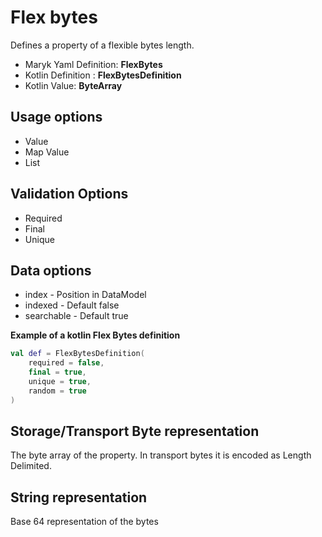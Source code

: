 # Flex bytes
Defines a property of a flexible bytes length.

- Maryk Yaml Definition: **FlexBytes**
- Kotlin Definition : **FlexBytesDefinition**
- Kotlin Value: **ByteArray**

## Usage options
- Value
- Map Value
- List

## Validation Options
- Required
- Final
- Unique

## Data options
- index - Position in DataModel 
- indexed - Default false
- searchable - Default true

**Example of a kotlin Flex Bytes definition**
```kotlin
val def = FlexBytesDefinition(
    required = false,
    final = true,
    unique = true,
    random = true
)
```

## Storage/Transport Byte representation
The byte array of the property.
In transport bytes it is encoded as Length Delimited.

## String representation
Base 64 representation of the bytes
